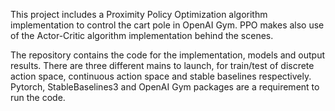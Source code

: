 This project includes a Proximity Policy Optimization algorithm implementation to control the cart pole in OpenAI Gym.
PPO makes also use of the Actor-Critic algorithm implementation behind the scenes.

The repository contains the code for the implementation, models and output results.
There are three different mains to launch, for train/test of discrete action space, continuous action space and stable baselines respectively.
Pytorch, StableBaselines3 and OpenAI Gym packages are a requirement to run the code.

